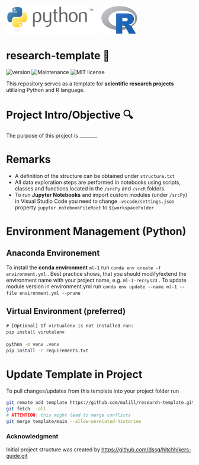 <p float="left">
  <img src="./docs/.readme/Python_logo_and_wordmark.svg" height="75" />
  <img src="./docs/.readme/R_logo.svg" height="75" />
</p>

# research-template :microscope:

![version](https://img.shields.io/badge/version-1.1-blue) ![Maintenance](https://img.shields.io/badge/Maintained%3F-yes-green.svg) ![MIT license](https://img.shields.io/badge/License-MIT-blue.svg)

This repository serves as a template for **scientific research projects** utilizing Python and R language.

# Project Intro/Objective :mag:

The purpose of this project is _______.

# Remarks
* A definition of the structure can be obtained under `structure.txt`
* All data exploration steps are performed in notebooks using scripts, classes and functions located in the `/srcPy` and `/srcR` folders.
* To run **Jupyter Notebooks** and import custom modules (under `/srcPy`) in Visual Studio Code you need to change `.vscode/settings.json` property `jupyter.notebookFileRoot` to `${workspaceFolder`
  
# Environment Management (Python)

## Anaconda Environement

To install the **conda environment** `ml-1` run `conda env create -f environment.yml` . Best practice shows, that you should modify/extend the environment name with your project name, e.g. `ml-1-recsys23` . To update module version in environment.yml run `conda env update --name ml-1 --file environment.yml --prune`

## Virtual Environment (preferred)

```cmd
# [Optional] If virtualenv is not installed run:
pip install virutalenv

python -m venv .venv
pip install -r requirements.txt
```

# Update Template in Project

To pull changes/updates from this template into your project folder run

```sh
git remote add template https://github.com/malill/research-template.git
git fetch --all
# ATTENTION: this might lead to merge conflicts
git merge template/main --allow-unrelated-histories
```

### Acknowledgment

Initial project structure was created by https://github.com/dssg/hitchhikers-guide.git
